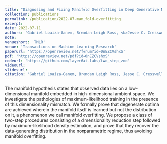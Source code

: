 ```yaml
---
title: "Diagnosing and Fixing Manifold Overfitting in Deep Generative Models"
collection: publications
permalink: /publication/2022-07-manifold-overfitting
excerpt: 
date: 2022-07-11
authors: 'Gabriel Loaiza-Ganem, Brendan Leigh Ross, <b>Jesse C. Cresswell</b>, Anthony L. Caterini'
note:
venueshort: 'TMLR'
venue: 'Transactions on Machine Learning Research'
paperurl: 'https://openreview.net/forum?id=0nEZCVshxS'
pdf: 'https://openreview.net/pdf?id=0nEZCVshxS'
codeurl: 'https://github.com/layer6ai-labs/two_step_zoo'
videourl:
slidesurl:
citation: 'Gabriel Loaiza-Ganem, Brendan Leigh Ross, Jesse C. Cresswell, and Anthony L. Caterini. Diagnosing and Fixing Manifold Overfitting in Deep Generative Models. TMLR 2022'
---
```

The manifold hypothesis states that observed data lies on a low-dimensional manifold embedded in high-dimensional ambient space. We investigate the pathologies of maximum-likelihood training in the presence of this dimensionality mismatch. We formally prove that degenerate optima are achieved wherein the manifold itself is learned but not the distribution on it, a phenomenon we call manifold overfitting. We propose a class of two-step procedures consisting of a dimensionality reduction step followed by maximum-likelihood density estimation, and prove that they recover the data-generating distribution in the nonparametric regime, thus avoiding manifold overfitting.